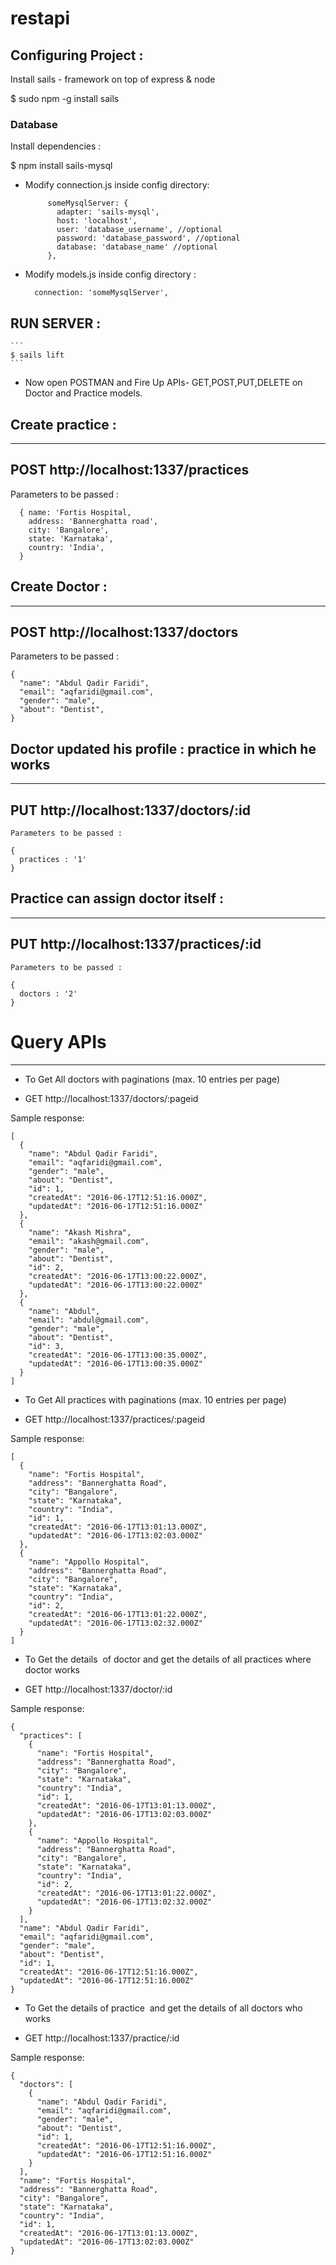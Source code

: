 # restapi



## Configuring Project : 

Install sails - framework on top of express & node 

$ sudo npm -g install sails

### Database 

Install dependencies : 

$ npm install sails-mysql



 * Modify connection.js inside config directory: 
	 ```
		  someMysqlServer: {
		    adapter: 'sails-mysql',
		    host: 'localhost',
		    user: 'database_username', //optional
		    password: 'database_password', //optional
		    database: 'database_name' //optional
		  },
	 ```

  * Modify models.js inside config directory : 
	  ```
	    connection: 'someMysqlServer',
	  ```


## RUN SERVER : 

	```
	$ sails lift
	```

* Now open POSTMAN and Fire Up APIs- GET,POST,PUT,DELETE on Doctor and Practice models.


## Create practice :
----------------

POST http://localhost:1337/practices
----

  Parameters to be passed : 
  ```
    { name: 'Fortis Hospital,
      address: 'Bannerghatta road',
      city: 'Bangalore',
      state: 'Karnataka',
      country: 'India',
    }
  ```
## Create Doctor :
----------------

POST http://localhost:1337/doctors
----

  Parameters to be passed : 
  ```
  {
    "name": "Abdul Qadir Faridi",
    "email": "aqfaridi@gmail.com",
    "gender": "male",
    "about": "Dentist",
  }
  ```

## Doctor updated his profile : practice in which he works
------------------------------

PUT http://localhost:1337/doctors/:id
---
  ```
  Parameters to be passed : 

  {
  	practices : '1'
  }
  ```


## Practice can assign doctor itself : 
------------------------------------

PUT http://localhost:1337/practices/:id
---
  ```
  Parameters to be passed : 

  {
  	doctors : '2'
  }
  ```


# Query APIs
------------

* To Get All doctors with paginations (max. 10 entries per page)

- GET http://localhost:1337/doctors/:pageid

Sample response:
  ```
  [
    {
      "name": "Abdul Qadir Faridi",
      "email": "aqfaridi@gmail.com",
      "gender": "male",
      "about": "Dentist",
      "id": 1,
      "createdAt": "2016-06-17T12:51:16.000Z",
      "updatedAt": "2016-06-17T12:51:16.000Z"
    },
    {
      "name": "Akash Mishra",
      "email": "akash@gmail.com",
      "gender": "male",
      "about": "Dentist",
      "id": 2,
      "createdAt": "2016-06-17T13:00:22.000Z",
      "updatedAt": "2016-06-17T13:00:22.000Z"
    },
    {
      "name": "Abdul",
      "email": "abdul@gmail.com",
      "gender": "male",
      "about": "Dentist",
      "id": 3,
      "createdAt": "2016-06-17T13:00:35.000Z",
      "updatedAt": "2016-06-17T13:00:35.000Z"
    }
  ]
  ```

* To Get All practices with paginations (max. 10 entries per page)

- GET http://localhost:1337/practices/:pageid

Sample response:
  ```
  [
    {
      "name": "Fortis Hospital",
      "address": "Bannerghatta Road",
      "city": "Bangalore",
      "state": "Karnataka",
      "country": "India",
      "id": 1,
      "createdAt": "2016-06-17T13:01:13.000Z",
      "updatedAt": "2016-06-17T13:02:03.000Z"
    },
    {
      "name": "Appollo Hospital",
      "address": "Bannerghatta Road",
      "city": "Bangalore",
      "state": "Karnataka",
      "country": "India",
      "id": 2,
      "createdAt": "2016-06-17T13:01:22.000Z",
      "updatedAt": "2016-06-17T13:02:32.000Z"
    }
  ]
  ```

* To Get the details  of doctor and get the details of all practices where doctor works

- GET http://localhost:1337/doctor/:id

Sample response: 
  ```
  {
    "practices": [
      {
        "name": "Fortis Hospital",
        "address": "Bannerghatta Road",
        "city": "Bangalore",
        "state": "Karnataka",
        "country": "India",
        "id": 1,
        "createdAt": "2016-06-17T13:01:13.000Z",
        "updatedAt": "2016-06-17T13:02:03.000Z"
      },
      {
        "name": "Appollo Hospital",
        "address": "Bannerghatta Road",
        "city": "Bangalore",
        "state": "Karnataka",
        "country": "India",
        "id": 2,
        "createdAt": "2016-06-17T13:01:22.000Z",
        "updatedAt": "2016-06-17T13:02:32.000Z"
      }
    ],
    "name": "Abdul Qadir Faridi",
    "email": "aqfaridi@gmail.com",
    "gender": "male",
    "about": "Dentist",
    "id": 1,
    "createdAt": "2016-06-17T12:51:16.000Z",
    "updatedAt": "2016-06-17T12:51:16.000Z"
  }
  ```

* To Get the details of practice  and get the details of all doctors who works

- GET http://localhost:1337/practice/:id


Sample response:

  ```
  {
    "doctors": [
      {
        "name": "Abdul Qadir Faridi",
        "email": "aqfaridi@gmail.com",
        "gender": "male",
        "about": "Dentist",
        "id": 1,
        "createdAt": "2016-06-17T12:51:16.000Z",
        "updatedAt": "2016-06-17T12:51:16.000Z"
      }
    ],
    "name": "Fortis Hospital",
    "address": "Bannerghatta Road",
    "city": "Bangalore",
    "state": "Karnataka",
    "country": "India",
    "id": 1,
    "createdAt": "2016-06-17T13:01:13.000Z",
    "updatedAt": "2016-06-17T13:02:03.000Z"
  }
  ```



